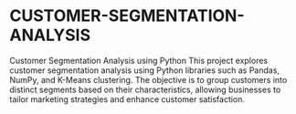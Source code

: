 # CUSTOMER-SEGMENTATION-ANALYSIS
Customer Segmentation Analysis using Python This project explores customer segmentation analysis using Python libraries such as Pandas, NumPy, and K-Means clustering. The objective is to group customers into distinct segments based on their characteristics, allowing businesses to tailor marketing strategies and enhance customer satisfaction.
